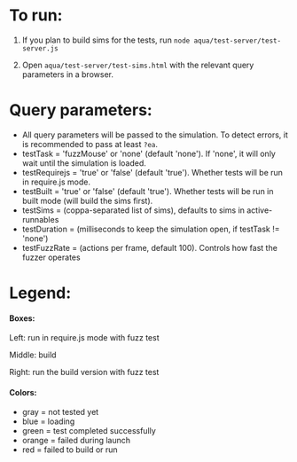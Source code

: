 # To run:

1. If you plan to build sims for the tests, run `node aqua/test-server/test-server.js`

2. Open `aqua/test-server/test-sims.html` with the relevant query parameters in a browser.

# Query parameters:

- All query parameters will be passed to the simulation. To detect errors, it is recommended to pass at least `?ea`.
- testTask = 'fuzzMouse' or 'none' (default 'none'). If 'none', it will only wait until the simulation is loaded.
- testRequirejs = 'true' or 'false' (default 'true'). Whether tests will be run in require.js mode.
- testBuilt = 'true' or 'false' (default 'true'). Whether tests will be run in built mode (will build the sims first).
- testSims = (coppa-separated list of sims), defaults to sims in active-runnables
- testDuration = (milliseconds to keep the simulation open, if testTask != 'none')
- testFuzzRate = (actions per frame, default 100). Controls how fast the fuzzer operates

# Legend:

#### Boxes:

Left: run in require.js mode with fuzz test

Middle: build

Right: run the build version with fuzz test

#### Colors:

* gray = not tested yet
* blue = loading
* green = test completed successfully
* orange = failed during launch
* red = failed to build or run